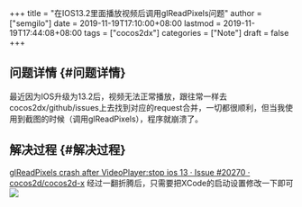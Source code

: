+++
title = "在IOS13.2里面播放视频后调用glReadPixels问题"
author = ["semgilo"]
date = 2019-11-19T17:10:00+08:00
lastmod = 2019-11-19T17:44:08+08:00
tags = ["cocos2dx"]
categories = ["Note"]
draft = false
+++

## 问题详情 {#问题详情}

最近因为IOS升级为13.2后，视频无法正常播放，跟往常一样去cocos2dx/github/issues上去找到对应的request合并，一切都很顺利，但当我使用到截图的时候（调用glReadPixels），程序就崩溃了。
<!--more-->


## 解决过程 {#解决过程}

[glReadPixels crash after VideoPlayer:stop ios 13 · Issue #20270 · cocos2d/cocos2d-x](https://github.com/cocos2d/cocos2d-x/issues/20270)
经过一翻折腾后，只需要把XCode的启动设置修改一下即可
![](/images/glreadpixels-after-videoplayer1.jpg)
